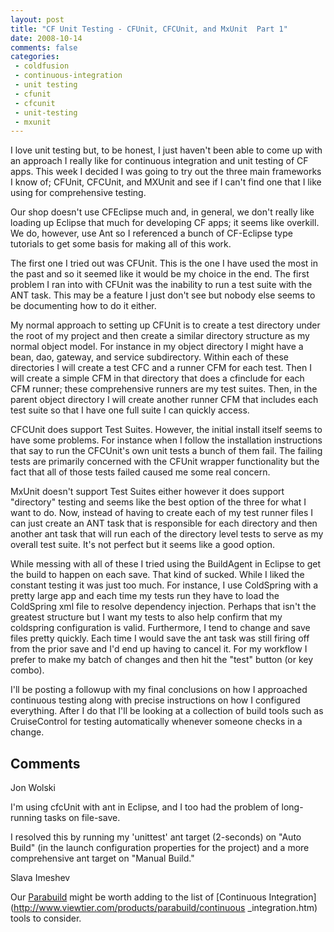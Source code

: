 ```yaml
---
layout: post
title: "CF Unit Testing - CFUnit, CFCUnit, and MxUnit  Part 1"
date: 2008-10-14
comments: false
categories:
 - coldfusion
 - continuous-integration
 - unit testing
 - cfunit
 - cfcunit
 - unit-testing
 - mxunit
---
```

I love unit testing but, to be honest, I just haven't been able to come up
with an approach I really like for continuous integration and unit testing of
CF apps. This week I decided I was going to try out the three main frameworks
I know of; CFUnit, CFCUnit, and MXUnit and see if I can't find one that I like
using for comprehensive testing.  
  
Our shop doesn't use CFEclipse much and, in general, we don't really like
loading up Eclipse that much for developing CF apps; it seems like overkill.
We do, however, use Ant so I referenced a bunch of CF-Eclipse type tutorials
to get some basis for making all of this work.  
  
The first one I tried out was CFUnit. This is the one I have used the most in
the past and so it seemed like it would be my choice in the end. The first
problem I ran into with CFUnit was the inability to run a test suite with the
ANT task. This may be a feature I just don't see but nobody else seems to be
documenting how to do it either.  
  
My normal approach to setting up CFUnit is to create a test directory under
the root of my project and then create a similar directory structure as my
normal object model. For instance in my object directory I might have a bean,
dao, gateway, and service subdirectory. Within each of these directories I
will create a test CFC and a runner CFM for each test. Then I will create a
simple CFM in that directory that does a cfinclude for each CFM runner; these
comprehensive runners are my test suites. Then, in the parent object directory
I will create another runner CFM that includes each test suite so that I have
one full suite I can quickly access.  
  
CFCUnit does support Test Suites. However, the initial install itself seems to
have some problems. For instance when I follow the installation instructions
that say to run the CFCUnit's own unit tests a bunch of them fail. The failing
tests are primarily concerned with the CFUnit wrapper functionality but the
fact that all of those tests failed caused me some real concern.  
  
MxUnit doesn't support Test Suites either however it does support "directory"
testing and seems like the best option of the three for what I want to do.
Now, instead of having to create each of my test runner files I can just
create an ANT task that is responsible for each directory and then another ant
task that will run each of the directory level tests to serve as my overall
test suite. It's not perfect but it seems like a good option.  
  
While messing with all of these I tried using the BuildAgent in Eclipse to get
the build to happen on each save. That kind of sucked. While I liked the
constant testing it was just too much. For instance, I use ColdSpring with a
pretty large app and each time my tests run they have to load the ColdSpring
xml file to resolve dependency injection. Perhaps that isn't the greatest
structure but I want my tests to also help confirm that my coldspring
configuration is valid. Furthermore, I tend to change and save files pretty
quickly. Each time I would save the ant task was still firing off from the
prior save and I'd end up having to cancel it. For my workflow I prefer to
make my batch of changes and then hit the "test" button (or key combo).  
  
I'll be posting a followup with my final conclusions on how I approached
continuous testing along with precise instructions on how I configured
everything. After I do that I'll be looking at a collection of build tools
such as CruiseControl for testing automatically whenever someone checks in a
change.

## Comments

Jon Wolski

I'm using cfcUnit with ant in Eclipse, and I too had the problem of long-
running tasks on file-save.  
  
I resolved this by running my 'unittest' ant target (2-seconds) on "Auto
Build" (in the launch configuration properties for the project) and a more
comprehensive ant target on "Manual Build."

Slava Imeshev

Our [Parabuild](http://www.viewtier.com) might be worth adding to the list of
[Continuous Integration](http://www.viewtier.com/products/parabuild/continuous
_integration.htm) tools to consider.

